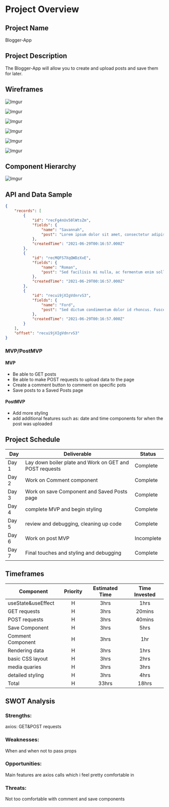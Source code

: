 <!-- CODENAME: BANANA -->

# Project Overview

## Project Name

Blogger-App

## Project Description

The Blogger-App will allow you to create and upload posts and save them for later.

## Wireframes

![Imgur](https://i.imgur.com/6Yoe5zl.png)

![Imgur](https://i.imgur.com/pWmpNXK.png)

![Imgur](https://i.imgur.com/iQEgZWu.png)

![Imgur](https://i.imgur.com/wixmgrV.png)

![Imgur](https://i.imgur.com/VbQ7HKg.png)

![Imgur](https://i.imgur.com/zOD4Qlp.png)


## Component Hierarchy
![Imgur](https://i.imgur.com/GK6BOfW.png)

## API and Data Sample



```json
{
    "records": [
        {
            "id": "recFg4nUv50lWtsZm",
            "fields": {
                "name": "Savannah",
                "post": "Lorem ipsum dolor sit amet, consectetur adipiscing elit. Quisque at commodo nunc. Nam ligula ipsum, hendrerit eget consectetur vitae, fermentum ac mag..."
            },
            "createdTime": "2021-06-29T00:16:57.000Z"
        },
        {
            "id": "recMQFS7XqQWDzXxE",
            "fields": {
                "name": "Roman",
                "post": "Sed facilisis mi nulla, ac fermentum enim sollicitudin sed. In cursus nec dolor eu facilisis. Fusce congue ex risus, ut egestas leo pellentesque at. D..."
            },
            "createdTime": "2021-06-29T00:16:57.000Z"
        },
        {
            "id": "recui9jXIgVdnrvS3",
            "fields": {
                "name": "Ford",
                "post": "Sed dictum condimentum dolor id rhoncus. Fusce sit amet placerat diam, maximus porta massa. Sed fringilla lacus sem, vel mattis orci scelerisque eget...."
            },
            "createdTime": "2021-06-29T00:16:57.000Z"
        }
    ],
    "offset": "recui9jXIgVdnrvS3"
}

```

### MVP/PostMVP
  

#### MVP 

- Be able to GET posts 
- Be able to make POST requests to upload data to the page  
- Create a comment button to comment on specific pots
- Save posts to a Saved Posts page

#### PostMVP  


- Add more styling
- add additional features such as: date and time components for when the post was uploaded

## Project Schedule


|  Day | Deliverable | Status
|---|---| ---|
|Day 1 | Lay down boiler plate and Work on GET and POST requests| Complete
|Day 2 | Work on Comment component| Complete
|Day 3 | Work on save Component and Saved Posts page | Complete
|Day 4 | complete MVP and begin styling | Complete
|Day 5 | review and debugging, cleaning up code | Complete
|Day 6 | Work on post MVP | Incomplete
|Day 7 | Final touches and styling and debugging | Complete

## Timeframes


| Component | Priority | Estimated Time | Time Invested |
| --- | :---: |  :---: | :---: |
| useState&useEffect | H |  3hrs | 1hrs |
| GET requests | H | 3hrs| 20mins |
| POST requests| H | 3hrs| 40mins |
| Save Component | H | 3hrs | 5hrs |
| Comment Component | H | 3hrs | 1hr |
| Rendering data | H | 3hrs | 1hrs |
| basic CSS layout | H | 3hrs | 2hrs |
| media quaries | H | 3hrs | 3hrs |
| detailed styling | H | 3hrs | 4hrs |
| Total | H | 33hrs| 18hrs |

## SWOT Analysis

### Strengths:
axios: GET&POST requests

### Weaknesses:
When and when not to pass props

### Opportunities:
Main features are axios calls which i feel pretty comfortable in 

### Threats:
Not too comfortable with comment and save components 